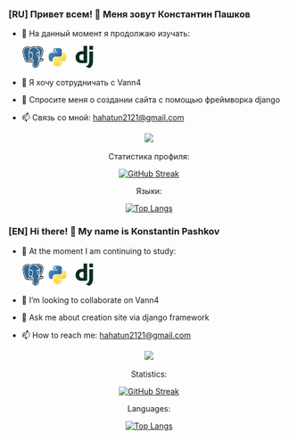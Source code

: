### [RU] Привет всем! 👋 Меня зовут Константин Пашков
- 🌱 На данный момент я продолжаю изучать: <div><img src="https://github.com/devicons/devicon/blob/master/icons/postgresql/postgresql-original.svg" title="Postgresql" alt="Postgresql" width="40" height="40"/>&nbsp;<img src="https://github.com/devicons/devicon/blob/master/icons/python/python-original.svg" title="Python" alt="Python" width="40" height="40"/>&nbsp; <img src="https://github.com/devicons/devicon/blob/master/icons/django/django-plain.svg" title="Django" alt="Django" width="40" height="40"/>&nbsp;</div>

- 👯 Я хочу сотрудничать с Vann4
  
- 💬 Спросите меня о создании сайта с помощью фреймворка django
  
- 📫 Связь со мной: hahatun2121@gmail.com

<div id="header" align="center">
  <img src="https://media.giphy.com/media/7hLfnrOiTBE1q/giphy.gif" width="300"/>
</div>

<div id="info" align="center">
  
  Статистика профиля:
  
[![GitHub Streak](http://github-readme-streak-stats.herokuapp.com?user=FloralPashtetKosuterro&theme=dark&background=000000)](https://git.io/streak-stats)
  
  Языки:
  
[![Top Langs](https://github-readme-stats.vercel.app/api/top-langs/?username=FloralPashtetKosuterro)](https://github.com/anuraghazra/github-readme-stats)

</div>

### [EN]  Hi there! 👋 My name is Konstantin Pashkov

- 🌱 At the moment I am continuing to study: <div><img src="https://github.com/devicons/devicon/blob/master/icons/postgresql/postgresql-original.svg" title="Postgresql" alt="Postgresql" width="40" height="40"/>&nbsp;<img src="https://github.com/devicons/devicon/blob/master/icons/python/python-original.svg" title="Python" alt="Python" width="40" height="40"/>&nbsp; <img src="https://github.com/devicons/devicon/blob/master/icons/django/django-plain.svg" title="Django" alt="Django" width="40" height="40"/>&nbsp;</div>

- 👯 I’m looking to collaborate on Vann4
  
- 💬 Ask me about creation site via django framework
  
- 📫 How to reach me: hahatun2121@gmail.com

<div id="header" align="center">
  <img src="https://media.giphy.com/media/7hLfnrOiTBE1q/giphy.gif" width="300"/>
</div>

<div id="info" align="center">
  
Statistics:
  
[![GitHub Streak](http://github-readme-streak-stats.herokuapp.com?user=FloralPashtetKosuterro&theme=dark&background=000000)](https://git.io/streak-stats)

Languages:

[![Top Langs](https://github-readme-stats.vercel.app/api/top-langs/?username=FloralPashtetKosuterro)](https://github.com/anuraghazra/github-readme-stats)

</div>
